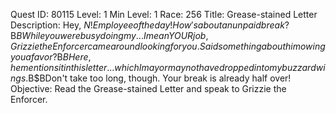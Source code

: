 Quest ID: 80115
Level: 1
Min Level: 1
Race: 256
Title: Grease-stained Letter
Description: Hey, $N! Employee of the day! How's about an unpaid break?$B$BWhile you were busy doing my... I mean YOUR job, Grizzie the Enforcer came around looking for you. Said something about him owing you a favor?$B$BHere, he mentions it in this letter... which I may or may not have dropped into my buzzard wings.$B$BDon't take too long, though. Your break is already half over!
Objective: Read the Grease-stained Letter and speak to Grizzie the Enforcer.
